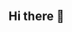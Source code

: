 ## Hi there 👋

<!--
**SthefanyGaby/SthefanyGaby** is a ✨ _special_ ✨ repository because its `README.md` (this file) appears on your GitHub profile.

Here are some ideas to get you started:

- 🔭 I'm currently studying ... atualmente estou estudando no ensino médio
- 📫 How to reach me: ...  oie gaby  
- 😄 Pronouns: ... gaby 
- ⚡ Fun fact: ... gosto de ler livro de romance e drama 
-->
